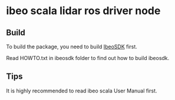 # ibeo scala lidar ros driver node

## Build
To build the package, you need to build [IbeoSDK](http://www.ibeo-as.com/) first.

Read HOWTO.txt in ibeosdk folder to find out how to build ibeosdk.

## Tips
It is highly recommended to read ibeo scala User Manual first.
